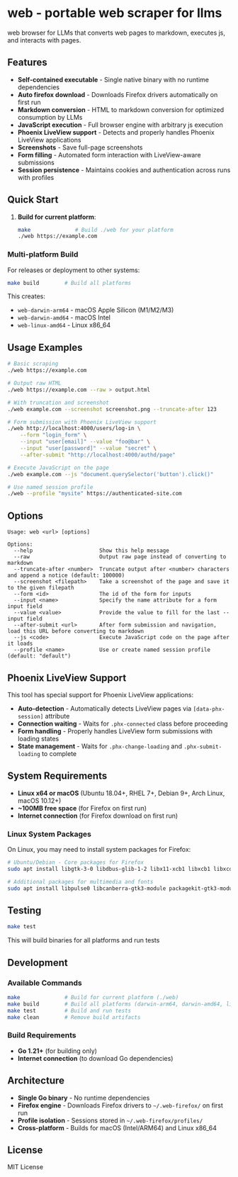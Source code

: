 # web - portable web scraper for llms

web browser for LLMs that converts web pages to markdown, executes js, and interacts with pages.

## Features

- **Self-contained executable** - Single native binary with no runtime dependencies
- **Auto firefox download** - Downloads Firefox drivers automatically on first run
- **Markdown conversion** - HTML to markdown conversion for optimized consumption by LLMs
- **JavaScript execution** - Full browser engine with arbitrary js execution
- **Phoenix LiveView support** - Detects and properly handles Phoenix LiveView applications
- **Screenshots** - Save full-page screenshots
- **Form filling** - Automated form interaction with LiveView-aware submissions
- **Session persistence** - Maintains cookies and authentication across runs with profiles

## Quick Start

1. **Build for current platform**:
   ```bash
   make              # Build ./web for your platform
   ./web https://example.com
   ```

### Multi-platform Build

For releases or deployment to other systems:
```bash
make build        # Build all platforms
```
This creates:
- `web-darwin-arm64` - macOS Apple Silicon (M1/M2/M3)
- `web-darwin-amd64` - macOS Intel
- `web-linux-amd64` - Linux x86_64

## Usage Examples

```bash
# Basic scraping
./web https://example.com

# Output raw HTML
./web https://example.com --raw > output.html

# With truncation and screenshot
./web example.com --screenshot screenshot.png --truncate-after 123

# Form submission with Phoenix LiveView support
./web http://localhost:4000/users/log-in \
    --form "login_form" \
    --input "user[email]" --value "foo@bar" \
    --input "user[password]" --value "secret" \
    --after-submit "http://localhost:4000/authd/page"

# Execute JavaScript on the page
./web example.com --js "document.querySelector('button').click()"

# Use named session profile
./web --profile "mysite" https://authenticated-site.com
```

## Options

```
Usage: web <url> [options]

Options:
  --help                     Show this help message
  --raw                      Output raw page instead of converting to markdown
  --truncate-after <number>  Truncate output after <number> characters and append a notice (default: 100000)
  --screenshot <filepath>    Take a screenshot of the page and save it to the given filepath
  --form <id>                The id of the form for inputs
  --input <name>             Specify the name attribute for a form input field
  --value <value>            Provide the value to fill for the last --input field
  --after-submit <url>       After form submission and navigation, load this URL before converting to markdown
  --js <code>                Execute JavaScript code on the page after it loads
  --profile <name>           Use or create named session profile (default: "default")
```

## Phoenix LiveView Support

This tool has special support for Phoenix LiveView applications:

- **Auto-detection** - Automatically detects LiveView pages via `[data-phx-session]` attribute
- **Connection waiting** - Waits for `.phx-connected` class before proceeding
- **Form handling** - Properly handles LiveView form submissions with loading states
- **State management** - Waits for `.phx-change-loading` and `.phx-submit-loading` to complete

## System Requirements

- **Linux x64 or macOS** (Ubuntu 18.04+, RHEL 7+, Debian 9+, Arch Linux, macOS 10.12+)
- **~100MB free space** (for Firefox on first run)
- **Internet connection** (for Firefox download on first run)

### Linux System Packages

On Linux, you may need to install system packages for Firefox:

```bash
# Ubuntu/Debian - Core packages for Firefox
sudo apt install libgtk-3-0 libdbus-glib-1-2 libx11-xcb1 libxcb1 libxcomposite1 libxcursor1 libxdamage1 libxi6 libxrandr2 libxss1 libxtst6 libxext6 libasound2 libatspi2.0-0 libdrm2 libxfixes3 libxrender1

# Additional packages for multimedia and fonts
sudo apt install libpulse0 libcanberra-gtk3-module packagekit-gtk3-module libdbusmenu-glib4 libdbusmenu-gtk3-4
```


## Testing

```bash
make test
```

This will build binaries for all platforms and run tests

## Development

### Available Commands

```bash
make              # Build for current platform (./web)
make build        # Build all platforms (darwin-arm64, darwin-amd64, linux-amd64)
make test         # Build and run tests
make clean        # Remove build artifacts
```

### Build Requirements

- **Go 1.21+** (for building only)
- **Internet connection** (to download Go dependencies)

## Architecture

- **Single Go binary** - No runtime dependencies
- **Firefox engine** - Downloads Firefox drivers to `~/.web-firefox/` on first run
- **Profile isolation** - Sessions stored in `~/.web-firefox/profiles/`
- **Cross-platform** - Builds for macOS (Intel/ARM64) and Linux x86_64

## License

MIT License


